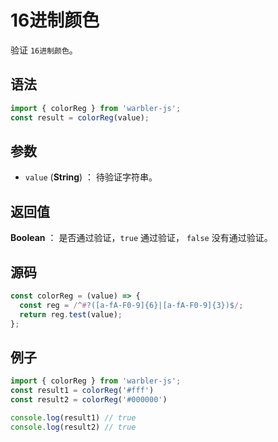 <!--
 * @Author: 一尾流莺
 * @Description:16进制颜色
 * @Date: 2021-09-13 18:18:23
 * @LastEditTime: 2021-10-14 09:49:02
 * @FilePath: \warblerjs-guide\docs\guide\form\colorReg.md
-->

# 16进制颜色

验证 `16进制颜色`。

## 语法

```js
import { colorReg } from 'warbler-js';
const result = colorReg(value);
```

## 参数

- `value` (**String**) ： 待验证字符串。

## 返回值

**Boolean** ： 是否通过验证，`true` 通过验证， `false` 没有通过验证。

## 源码

```js
const colorReg = (value) => {
  const reg = /^#?([a-fA-F0-9]{6}|[a-fA-F0-9]{3})$/;
  return reg.test(value);
};
```

## 例子

```js
import { colorReg } from 'warbler-js';
const result1 = colorReg('#fff')
const result2 = colorReg('#000000')

console.log(result1) // true
console.log(result2) // true
```
